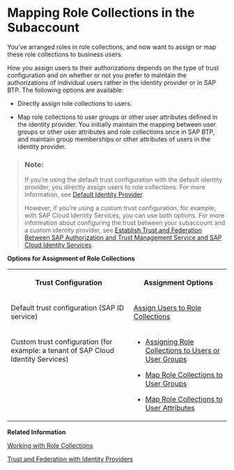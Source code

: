 <!-- loio9e1bf57130ef466e8017eab298b40e5e -->

# Mapping Role Collections in the Subaccount

You've arranged roles in role collections, and now want to assign or map these role collections to business users.

How you assign users to their authorizations depends on the type of trust configuration and on whether or not you prefer to maintain the authorizations of individual users rather in the identity provider or in SAP BTP. The following options are available:

-   Directly assign role collections to users.

-   Map role collections to user groups or other user attributes defined in the identity provider. You initially maintain the mapping between user groups or other user attributes and role collections once in SAP BTP, and maintain group memberships or other attributes of users in the identity provider.


> ### Note:  
> If you’re using the default trust configuration with the default identity provider, you directly assign users to role collections. For more information, see [Default Identity Provider](default-identity-provider-d6a8db7.md).
> 
> However, if you’re using a custom trust configuration, for example, with SAP Cloud Identity Services, you can use both options. For more information about configuring the trust between your subaccount and a custom identity provider, see [Establish Trust and Federation Between SAP Authorization and Trust Management Service and SAP Cloud Identity Services](establish-trust-and-federation-between-sap-authorization-and-trust-management-service-a-161f8f0.md).

**Options for Assignment of Role Collections**


<table>
<tr>
<th valign="top">

Trust Configuration

</th>
<th valign="top">

Assignment Options

</th>
</tr>
<tr>
<td valign="top">

Default trust configuration \(SAP ID service\)

</td>
<td valign="top">

[Assign Users to Role Collections](assign-users-to-role-collections-c576676.md) 

</td>
</tr>
<tr>
<td valign="top">

Custom trust configuration \(for example: a tenant of SAP Cloud Identity Services\)

</td>
<td valign="top">

-   [Assigning Role Collections to Users or User Groups](assigning-role-collections-to-users-or-user-groups-31532c7.md)

-   [Map Role Collections to User Groups](map-role-collections-to-user-groups-51acfc8.md)

-   [Map Role Collections to User Attributes](map-role-collections-to-user-attributes-b3fbb1a.md)




</td>
</tr>
</table>

**Related Information**  


[Working with Role Collections](working-with-role-collections-393ea0b.md "As an administrator, you group application roles in role collections. You then assign role collections to application users.")

[Trust and Federation with Identity Providers](trust-and-federation-with-identity-providers-cb1bc8f.md "When setting up accounts you need to assign users. While we provide you with your first users from the default identity provider to get you started, your organization has identity providers that you want to integrate.")

